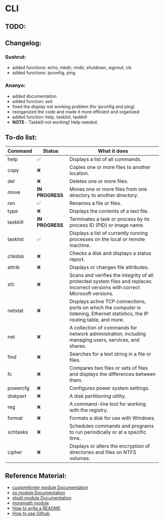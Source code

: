 # CLI
## TODO:

## Changelog:
### Sushrut:
- added functions: echo, mkdir, rmdir, shutdown, signout, cls
- added functions: ipconfig, ping
### Ananyo:
- added documentation
- added function: exit
- fixed the display not working problem (for ipconfig and ping)
- reorganized the code and made it more efficient and organized
- added function: help, tasklist, taskkill
- **NOTE** - Taskkill not working! Help needed.

## To-do list:

| Command      | Status | What it does |
|--------------|--------|--------------|
|help          |✅|Displays a list of all commands.|
|copy          |❌      |Copies one or more files to another location.|
|del           |❌      |Deletes one or more files.|
|move          |**IN PROGRESS**      |Moves one or more files from one directory to another directory.|
|ren           |✅      |Renames a file or files.|
|type          |❌      |Displays the contents of a text file.|
|taskkill      |**IN PROGRESS**|Terminates a task or process by its process ID (PID) or image name.|
|tasklist      |✅|Displays a list of currently running processes on the local or remote machine.|
|chkdsk        |❌      |Checks a disk and displays a status report.|
|attrib        |❌      |Displays or changes file attributes.|
|sfc           |❌      |Scans and verifies the integrity of all protected system files and replaces incorrect versions with correct Microsoft versions.|
|netstat       |❌      |Displays active TCP connections, ports on which the computer is listening, Ethernet statistics, the IP routing table, and more.|
|net           |❌      |A collection of commands for network administration, including managing users, services, and shares.|
|find          |❌      |Searches for a text string in a file or files.|
|fc            |❌      |Compares two files or sets of files and displays the differences between them.|
|powercfg      |❌      |Configures power system settings.|
|diskpart      |❌      |A disk partitioning utility.|
|reg           |❌      |A command-line tool for working with the registry.|
|format        |❌      |Formats a disk for use with Windows.|
|schtasks      |❌      |Schedules commands and programs to run periodically or at a specific time.|
|cipher        |❌      |Displays or alters the encryption of directories and files on NTFS volumes.|


## Reference Material:
- [customtkinter module Documentation](https://customtkinter.tomschimansky.com/documentation/)
- [os module Documentation](https://docs.python.org/3.10/library/os.html)
- [shutil module Documentation](https://docs.python.org/3.10/library/shutil.html)
- [moremath module](https://pypi.org/project/moremath/)
- [How to write a README](https://docs.github.com/en/get-started/writing-on-github/getting-started-with-writing-and-formatting-on-github/basic-writing-and-formatting-syntax)
- [How to use Github](https://docs.github.com/en/get-started/start-your-journey/hello-world)
